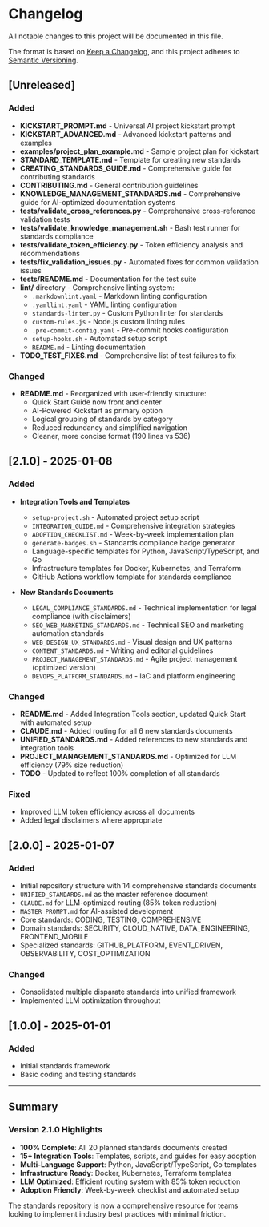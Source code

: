 # Changelog

All notable changes to this project will be documented in this file.

The format is based on [Keep a Changelog](https://keepachangelog.com/en/1.0.0/),
and this project adheres to [Semantic Versioning](https://semver.org/spec/v2.0.0.html).

## [Unreleased]

### Added

- **KICKSTART_PROMPT.md** - Universal AI project kickstart prompt
- **KICKSTART_ADVANCED.md** - Advanced kickstart patterns and examples
- **examples/project_plan_example.md** - Sample project plan for kickstart
- **STANDARD_TEMPLATE.md** - Template for creating new standards
- **CREATING_STANDARDS_GUIDE.md** - Comprehensive guide for contributing standards
- **CONTRIBUTING.md** - General contribution guidelines
- **KNOWLEDGE_MANAGEMENT_STANDARDS.md** - Comprehensive guide for AI-optimized documentation systems
- **tests/validate_cross_references.py** - Comprehensive cross-reference validation tests
- **tests/validate_knowledge_management.sh** - Bash test runner for standards compliance
- **tests/validate_token_efficiency.py** - Token efficiency analysis and recommendations
- **tests/fix_validation_issues.py** - Automated fixes for common validation issues
- **tests/README.md** - Documentation for the test suite
- **lint/** directory - Comprehensive linting system:
  - `.markdownlint.yaml` - Markdown linting configuration
  - `.yamllint.yaml` - YAML linting configuration
  - `standards-linter.py` - Custom Python linter for standards
  - `custom-rules.js` - Node.js custom linting rules
  - `.pre-commit-config.yaml` - Pre-commit hooks configuration
  - `setup-hooks.sh` - Automated setup script
  - `README.md` - Linting documentation
- **TODO_TEST_FIXES.md** - Comprehensive list of test failures to fix

### Changed

- **README.md** - Reorganized with user-friendly structure:
  - Quick Start Guide now front and center
  - AI-Powered Kickstart as primary option
  - Logical grouping of standards by category
  - Reduced redundancy and simplified navigation
  - Cleaner, more concise format (190 lines vs 536)

## [2.1.0] - 2025-01-08

### Added

- **Integration Tools and Templates**
  - `setup-project.sh` - Automated project setup script
  - `INTEGRATION_GUIDE.md` - Comprehensive integration strategies
  - `ADOPTION_CHECKLIST.md` - Week-by-week implementation plan
  - `generate-badges.sh` - Standards compliance badge generator
  - Language-specific templates for Python, JavaScript/TypeScript, and Go
  - Infrastructure templates for Docker, Kubernetes, and Terraform
  - GitHub Actions workflow template for standards compliance

- **New Standards Documents**
  - `LEGAL_COMPLIANCE_STANDARDS.md` - Technical implementation for legal compliance (with disclaimers)
  - `SEO_WEB_MARKETING_STANDARDS.md` - Technical SEO and marketing automation standards
  - `WEB_DESIGN_UX_STANDARDS.md` - Visual design and UX patterns
  - `CONTENT_STANDARDS.md` - Writing and editorial guidelines
  - `PROJECT_MANAGEMENT_STANDARDS.md` - Agile project management (optimized version)
  - `DEVOPS_PLATFORM_STANDARDS.md` - IaC and platform engineering

### Changed

- **README.md** - Added Integration Tools section, updated Quick Start with automated setup
- **CLAUDE.md** - Added routing for all 6 new standards documents
- **UNIFIED_STANDARDS.md** - Added references to new standards and integration tools
- **PROJECT_MANAGEMENT_STANDARDS.md** - Optimized for LLM efficiency (79% size reduction)
- **TODO** - Updated to reflect 100% completion of all standards

### Fixed

- Improved LLM token efficiency across all documents
- Added legal disclaimers where appropriate

## [2.0.0] - 2025-01-07

### Added

- Initial repository structure with 14 comprehensive standards documents
- `UNIFIED_STANDARDS.md` as the master reference document
- `CLAUDE.md` for LLM-optimized routing (85% token reduction)
- `MASTER_PROMPT.md` for AI-assisted development
- Core standards: CODING, TESTING, COMPREHENSIVE
- Domain standards: SECURITY, CLOUD_NATIVE, DATA_ENGINEERING, FRONTEND_MOBILE
- Specialized standards: GITHUB_PLATFORM, EVENT_DRIVEN, OBSERVABILITY, COST_OPTIMIZATION

### Changed

- Consolidated multiple disparate standards into unified framework
- Implemented LLM optimization throughout

## [1.0.0] - 2025-01-01

### Added

- Initial standards framework
- Basic coding and testing standards

---

## Summary

### Version 2.1.0 Highlights

- **100% Complete**: All 20 planned standards documents created
- **15+ Integration Tools**: Templates, scripts, and guides for easy adoption
- **Multi-Language Support**: Python, JavaScript/TypeScript, Go templates
- **Infrastructure Ready**: Docker, Kubernetes, Terraform templates
- **LLM Optimized**: Efficient routing system with 85% token reduction
- **Adoption Friendly**: Week-by-week checklist and automated setup

The standards repository is now a comprehensive resource for teams looking to implement industry best practices with minimal friction.
